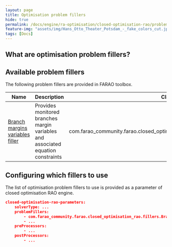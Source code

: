 ```yaml
---
layout: page
title: Optimisation problem fillers
hide: true
permalink: /docs/engine/ra-optimisation/closed-optimisation-rao/problem-fillers
feature-img: "assets/img/Hans_Otto_Theater_Potsdam_-_fake_colors_cut.jpg"
tags: [Docs]
---
```


## What are optimisation problem fillers?

## Available problem fillers

The following problem fillers are provided in FARAO toolbox. 

| Name | Description |Class name | 
|------|-------------|-----------|
| [Branch margins variables filler](branch-margins-variables-filler.md) | Provides monitored branches margin variables and associated equation constraints | com.farao_community.farao.closed_optimisation_rao.fillers.BranchMarginsVariablesFiller |

## Configuring which fillers to use

The list of optimisation problem fillers to use is provided as a parameter of closed optimisation RAO engine.

```json
closed-optimisation-rao-parameters:
    solverType: ...
    problemFillers:
        - com.farao_community.farao.closed_optimisation_rao.fillers.BranchMarginsVariablesFiller
        - ...
    preProcessors:
        - ...
    postProcessors:
        - ...
```